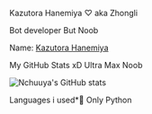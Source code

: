 Kazutora Hanemiya ♡ aka Zhongli

Bot developer But Noob

Name: [Kazutora Hanemiya](https://t.me/zerohisooka)

My GitHub Stats xD Ultra Max Noob

![Nchuuya's GitHub stats](https://github-readme-stats.vercel.app/api?username=Nchuuya&show_icons=true&theme=radical)

Languages i used*🥺 Only Python
